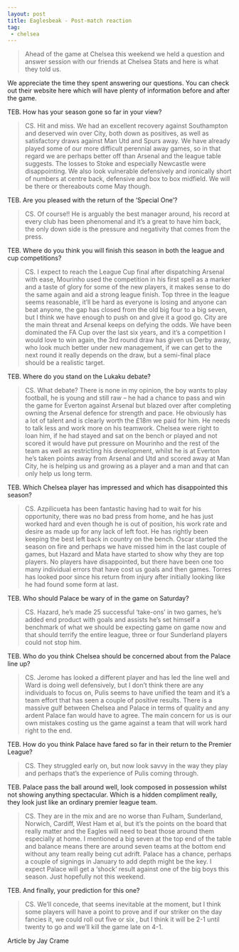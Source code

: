 ```yaml
---
layout: post
title: Eaglesbeak - Post-match reaction
tag:
 - chelsea
---
```

 
> Ahead of the game at Chelsea this weekend we held a question and answer session with our friends at Chelsea Stats and here is what they told us.

We appreciate the time they spent answering our questions. You can check out their website here which will have plenty of information before and after the game.

TEB. How has your season gone so far in your view?

> CS. Hit and miss. We had an excellent recovery against Southampton and deserved win over City, both down as positives, as well as satisfactory draws against Man Utd and Spurs away. We have already played some of our more difficult perennial away games, so in that regard we are perhaps better off than Arsenal and the league table suggests. The losses to Stoke and especially Newcastle were disappointing. We also look vulnerable defensively and ironically short of numbers at centre back, defensive and box to box midfield. We will be there or thereabouts come May though.

TEB. Are you pleased with the return of the ‘Special One’?

> CS. Of course!! He is arguably the best manager around, his record at every club has been phenomenal and it’s a great to have him back, the only down side is the pressure and negativity that comes from the press.

TEB. Where do you think you will finish this season in both the league and cup competitions?

> CS. I expect to reach the League Cup final after dispatching Arsenal with ease, Mourinho used the competition in his first spell as a marker and a taste of glory for some of the new players, it makes sense to do the same again and aid a strong league finish. Top three in the league seems reasonable, it’ll be hard as everyone is losing and anyone can beat anyone, the gap has closed from the old big four to a big seven, but I think we have enough to push on and give it a good go. City are the main threat and Arsenal keeps on defying the odds. We have been dominated the FA Cup over the last six years, and it’s a competition I would love to win again, the 3rd round draw has given us Derby away, who look much better under new management, if we can get to the next round it really depends on the draw, but a semi-final place should be a realistic target.

TEB. Where do you stand on the Lukaku debate?

> CS. What debate? There is none in my opinion, the boy wants to play football, he is young and still raw – he had a chance to pass and win the game for Everton against Arsenal but blazed over after completing owning the Arsenal defence for strength and pace. He obviously has a lot of talent and is clearly worth the £18m we paid for him. He needs to talk less and work more on his teamwork. Chelsea were right to loan him, if he had stayed and sat on the bench or played and not scored it would have put pressure on Mourinho and the rest of the team as well as restricting his development, whilst he is at Everton he’s taken points away from Arsenal and Utd and scored away at Man City, he is helping us and growing as a player and a man and that can only help us long term.

TEB. Which Chelsea player has impressed and which has disappointed this season?

> CS. Azpilicueta has been fantastic having had to wait for his opportunity, there was no bad press from home, and he has just worked hard and even though he is out of position, his work rate and desire as made up for any lack of left foot. He has rightly been keeping the best left back in country on the bench. Oscar started the season on fire and perhaps we have missed him in the last couple of games, but Hazard and Mata have started to show why they are top players. No players have disappointed, but there have been one too many individual errors that have cost us goals and then games. Torres has looked poor since his return from injury after initially looking like he had found some form at last.

TEB. Who should Palace be wary of in the game on Saturday?

> CS. Hazard, he’s made 25 successful ‘take-ons’ in two games, he’s added end product with goals and assists he’s set himself a benchmark of what we should be expecting game on game now and that should terrify the entire league, three or four Sunderland players could not stop him.

TEB. Who do you think Chelsea should be concerned about from the Palace line up?

> CS. Jerome has looked a different player and has led the line well and Ward is doing well defensively, but I don’t think there are any individuals to focus on, Pulis seems to have unified the team and it’s a team effort that has seen a couple of positive results. There is a massive gulf between Chelsea and Palace in terms of quality and any ardent Palace fan would have to agree. The main concern for us is our own mistakes costing us the game against a team that will work hard right to the end.

TEB. How do you think Palace have fared so far in their return to the Premier League?

> CS. They struggled early on, but now look savvy in the way they play and perhaps that’s the experience of Pulis coming through.

TEB. Palace pass the ball around well, look composed in possession whilst not showing anything spectacular. Which is a hidden compliment really, they look just like an ordinary premier league team.

> CS. They are in the mix and are no worse than Fulham, Sunderland, Norwich, Cardiff, West Ham et al, but it’s the points on the board that really matter and the Eagles will need to beat those around them especially at home. I mentioned a big seven at the top end of the table and balance means there are around seven teams at the bottom end without any team really being cut adrift. Palace has a chance, perhaps a couple of signings in January to add depth might be the key. I expect Palace will get a ‘shock’ result against one of the big boys this season. Just hopefully not this weekend.

TEB. And finally, your prediction for this one?

> CS. We’ll concede, that seems inevitable at the moment, but I think some players will have a point to prove and if our striker on the day fancies it, we could roll out  five or six , but I think it will be 2-1 until twenty to go and  we’ll kill the game late on 4-1.

Article by Jay Crame
